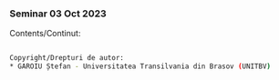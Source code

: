 ### Seminar 03 Oct 2023

Contents/Continut: 

```sh

Copyright/Drepturi de autor:
* GAROIU Ștefan - Universitatea Transilvania din Brasov (UNITBV)

